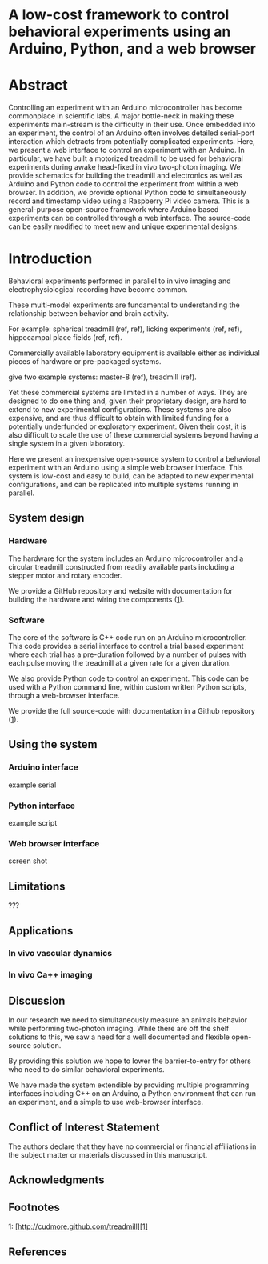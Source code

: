 <H1>A low-cost framework to control behavioral experiments using an Arduino, Python, and a web browser</H1>

# Abstract

Controlling an experiment with an Arduino microcontroller has become commonplace in scientific labs. A major bottle-neck in making these experiments main-stream is the difficulty in their use. Once embedded into an experiment, the control of an Arduino often involves detailed serial-port interaction which detracts from potentially complicated experiments. Here, we present a web interface to control an experiment with an Arduino. In particular, we have built a motorized treadmill to be used for behavioral experiments during awake head-fixed in vivo two-photon imaging. We provide schematics for building the treadmill and electronics as well as Arduino and Python code to control the experiment from within a web browser. In addition, we provide optional Python code to simultaneously record and timestamp video using a Raspberry Pi video camera. This is a general-purpose open-source framework where Arduino based experiments can be controlled through a web interface. The source-code can be easily modified to meet new and unique experimental designs.

# Introduction

Behavioral experiments performed in parallel to in vivo imaging and electrophysiological recording have become common.

These multi-model experiments are fundamental to understanding the relationship between behavior and brain activity.

For example: spherical treadmill (ref, ref), licking experiments (ref, ref), hippocampal place fields (ref, ref).

Commercially available laboratory equipment is available either as individual pieces of hardware or pre-packaged systems.

give two example systems: master-8 (ref), treadmill (ref).

Yet these commercial systems are limited in a number of ways. They are designed to do one thing and, given their proprietary design, are hard to extend to new experimental configurations. These systems are also expensive, and are thus difficult to obtain with limited funding for a potentially underfunded or exploratory experiment. Given their cost, it is also difficult to scale the use of these commercial systems beyond having a single system in a given laboratory.

Here we present an inexpensive open-source system to control a behavioral experiment with an Arduino using a simple web browser interface. This system is low-cost and easy to build, can be adapted to new experimental configurations, and can be replicated into multiple systems running in parallel.

## System design

### Hardware

The hardware for the system includes an Arduino microcontroller and a circular treadmill constructed from readily available parts including a stepper motor and rotary encoder.

We provide a GitHub repository and website with documentation for building the hardware and wiring the components ([1](#fn1)).

### Software

The core of the software is C++ code run on an Arduino microcontroller. This code provides a serial interface to control a trial based experiment where each trial has a pre-duration followed by a number of pulses with each pulse moving the treadmill at a given rate for a given duration.

We also provide Python code to control an experiment. This code can be used with a Python command line, within custom written Python scripts, through a web-browser interface.

We provide the full source-code with documentation in a Github repository ([1](#fn1)).

## Using the system

### Arduino interface

example serial

### Python interface

example script

### Web browser interface

screen shot

## Limitations

???

## Applications

### In vivo vascular dynamics

### In vivo Ca++ imaging

## Discussion

In our research we need to simultaneously measure an animals behavior while performing two-photon imaging. While there are off the shelf solutions to this, we saw a need for a well documented and flexible open-source solution.

By providing this solution we hope to lower the barrier-to-entry for others who need to do similar behavioral experiments.

We have made the system extendible by providing multiple programming interfaces including C++ on an Arduino, a Python environment that can run an experiment, and a simple to use web-browser interface.

## Conflict of Interest Statement

The authors declare that they have no commercial or financial affiliations in the subject matter or materials discussed in this manuscript.


## Acknowledgments

## Footnotes

<a name="fn1"></a>1: [http://cudmore.github.com/treadmill][1]

[1]: http://cudmore.github.com/treadmill

## References
